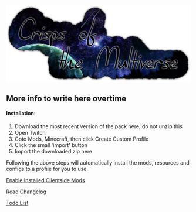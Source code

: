 ![Alt text](https://github.com/HeartlessAUS/Crisps-of-the-Multiverse/blob/master/resources/mainmenu/textures/logo.png?raw=true "Crisps of the Multiverse")
## More info to write here overtime


#### Installation:

  1. Download the most recent version of the pack here, do not unzip this
  2. Open Twitch
  3. Goto Mods, Minecraft, then click Create Custom Profile
  4. Click the small 'import' button
  5. Import the downloaded zip here
  
  Following the above steps will automatically install the mods, resources and configs to a profile for you to use
  
  [Enable Installed Clientside Mods](https://github.com/HeartlessAUS/Crisps-of-the-Multiverse/blob/master/Disabled.md)
  
  [Read Changelog](https://github.com/HeartlessAUS/Crisps-of-the-Multiverse/blob/master/Changelog.md)
  
  [Todo List](https://github.com/HeartlessAUS/Crisps-of-the-Multiverse/blob/master/Todo.md)
